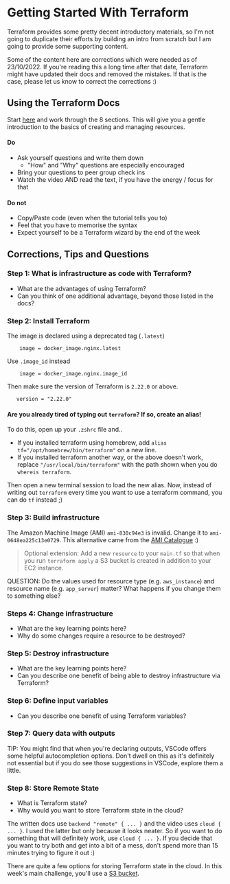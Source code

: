 # Getting Started With Terraform

Terraform provides some pretty decent introductory materials, so I'm not going to duplicate their efforts by building an intro from scratch but I am going to provide some supporting content.

Some of the content here are corrections which were needed as of 23/10/2022. If you're reading this a long time after that date, Terraform might have updated their docs and removed the mistakes. If that is the case, please let us know to correct the corrections :)

## Using the Terraform Docs

Start [here](https://learn.hashicorp.com/tutorials/terraform/infrastructure-as-code?in=terraform/aws-get-started) and work through the 8 sections. This will give you a gentle introduction to the basics of creating and managing resources.

#### Do
- Ask yourself questions and write them down
    - "How" and "Why" questions are especially encouraged
- Bring your questions to peer group check ins
- Watch the video AND read the text, if you have the energy / focus for that

#### Do not
- Copy/Paste code (even when the tutorial tells you to)
- Feel that you have to memorise the syntax
- Expect yourself to be a Terraform wizard by the end of the week

## Corrections, Tips and Questions

### Step 1: What is infrastructure as code with Terraform?

- What are the advantages of using Terraform?
- Can you think of one additional advantage, beyond those listed in the docs?

### Step 2: Install Terraform

The image is declared using a deprecated tag (`.latest`)

```
    image = docker_image.nginx.latest
```

Use `.image_id` instead

```
    image = docker_image.nginx.image_id
```

Then make sure the version of Terraform is `2.22.0` or above.

```
   version = "2.22.0"
```

#### Are you already tired of typing out `terraform`? If so, create an alias!
To do this, open up your `.zshrc` file and..
- If you installed terraform using homebrew,  add `alias tf="/opt/homebrew/bin/terraform"` on a new line.
- If you installed terraform another way, or the above doesn't work, replace `"/usr/local/bin/terraform"` with the path shown when you do `whereis terraform`.

Then open a new terminal session to load the new alias. Now, instead of writing out `terraform` every time you want to use a terraform command, you can do `tf` instead ;)

### Step 3: Build infrastructure

The Amazon Machine Image (AMI) `ami-830c94e3` is invalid. Change it to `ami-0648ea225c13e0729`. This alternative came from the [AMI Catalogue](https://eu-west-2.console.aws.amazon.com/ec2/home?region=eu-west-2#AMICatalog:) :)

> Optional extension: Add a new `resource` to your `main.tf` so that when you run `terraform apply` a S3 bucket is created in addition to your EC2 instance.

QUESTION: Do the values used for resource type (e.g. `aws_instance`) and resource name (e.g. `app_server`) matter? What happens if you change them to something else? 

### Steps 4: Change infrastructure

- What are the key learning points here?
- Why do some changes require a resource to be destroyed?

### Step 5: Destroy infrastructure

- What are the key learning points here?
- Can you describe one benefit of being able to destroy infrastructure via Terraform?

### Step 6: Define input variables

- Can you describe one benefit of using Terraform variables?

### Step 7: Query data with outputs

TIP: You might find that when you're declaring outputs, VSCode offers some helpful autocompletion options. Don't dwell on this as it's definitely not essential but if you do see those suggestions in VSCode, explore them a little.

### Step 8: Store Remote State

- What is Terraform state?
- Why would you want to store Terraform state in the cloud?

The written docs use `backend "remote" { ... }` and the video uses `cloud { ... }`. I used the latter but only because it looks neater. So if you want to do something that will definitely work, use `cloud { ... }`. If you decide that you want to try both and get into a bit of a mess, don't spend more than 15 minutes trying to figure it out :)

There are quite a few options for storing Terraform state in the cloud. In this week's main challenge, you'll use a [S3 bucket](https://developer.hashicorp.com/terraform/language/settings/backends/s3).

